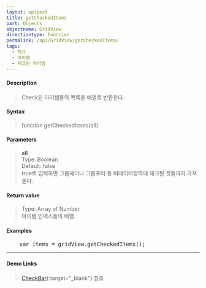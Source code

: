 ```yaml
---
layout: apipost
title: getCheckedItems
part: Objects
objectname: GridView
directiontype: Function
permalink: /api/GridView/getCheckedItems/
tags: 
  - 체크
  - 아이템
  - 체크된 아이템
---
```



#### Description

> Check된 아이템들의 목록을 배열로 반환한다.

#### Syntax

> function getCheckedItems(all)

#### Parameters

> **all**  
> Type: Boolean  
> Default: false  
> true로 입력하면 그룹헤더나 그룹푸터 등 비데이터영역에 체크된 것들까지 가져온다.  

#### Return value

> Type: Array of Number  
> 아이템 인덱스들의 배열.

#### Examples 

<pre class="prettyprint">
    var items = gridView.getCheckedItems();
</pre>

---

#### Demo Links

> [CheckBar](http://demo.realgrid.com/Demo/CheckBar){:target="_blank"} 참조